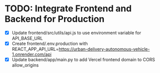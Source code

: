 # TODO: Integrate Frontend and Backend for Production

- [x] Update frontend/src/utils/api.js to use environment variable for API_BASE_URL
- [x] Create frontend/.env.production with REACT_APP_API_URL=https://urban-delivery-autonomous-vehicle-1.onrender.com/api
- [x] Update backend/app/main.py to add Vercel frontend domain to CORS allow_origins
